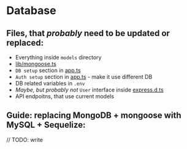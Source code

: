 # Database

## Files, that *probably* need to be updated or replaced:
- Everything inside `models` directory
- [lib/mongoose.ts](../../src/lib/mongoose.ts)
- `DB setup` section in [app.ts](../../src/app.ts)
- `Auth setup` section in [app.ts](../../src/app.ts) - make it use different DB
- DB related variables in `.env`
- *Maybe, but probably not* `User` interface inside [express.d.ts](../../src/types/express.d.ts)
- API endpoitns, that use current models

## Guide: replacing MongoDB + mongoose with MySQL + Sequelize:
// TODO: write
